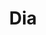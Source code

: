 ---
title: "Dia"
url: /ciudad-autonoma-de-buenos-aires/dia-avenida-rivadavia-6/
shop: Supermarkt
---